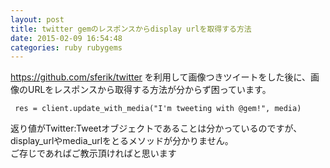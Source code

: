 ```yaml
---
layout: post
title: twitter gemのレスポンスからdisplay urlを取得する方法
date: 2015-02-09 16:54:48
categories: ruby rubygems
---
```

<p><a href="https://github.com/sferik/twitter" rel="nofollow">https://github.com/sferik/twitter</a> を利用して画像つきツイートをした後に、画像のURLをレスポンスから取得する方法が分からず困っています。</p>

```
 res = client.update_with_media("I'm tweeting with @gem!", media)
```

<p>返り値がTwitter:Tweetオブジェクトであることは分かっているのですが、display_urlやmedia_urlをとるメソッドが分かりません。<br>
ご存じであればご教示頂ければと思います</p>
